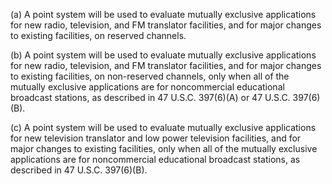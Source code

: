 (a) A point system will be used to evaluate mutually exclusive applications for new radio, television, and FM translator facilities, and for major changes to existing facilities, on reserved channels.

(b) A point system will be used to evaluate mutually exclusive applications for new radio, television, and FM translator facilities, and for major changes to existing facilities, on non-reserved channels, only when all of the mutually exclusive applications are for noncommercial educational broadcast stations, as described in 47 U.S.C. 397(6)(A) or 47 U.S.C. 397(6)(B).

(c) A point system will be used to evaluate mutually exclusive applications for new television translator and low power television facilities, and for major changes to existing facilities, only when all of the mutually exclusive applications are for noncommercial educational broadcast stations, as described in 47 U.S.C. 397(6)(B).

